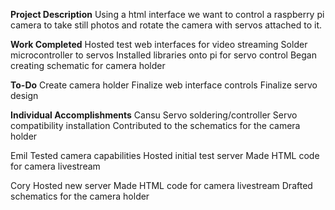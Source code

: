 **Project Description**
Using a html interface we want to control a raspberry pi camera to take still photos and rotate the camera with servos attached to it.

**Work Completed**
Hosted test web interfaces for video streaming
Solder microcontroller to servos
Installed libraries onto pi for servo control
Began creating schematic for camera holder

**To-Do**
Create camera holder
Finalize web interface controls
Finalize servo design

**Individual Accomplishments**
Cansu
Servo soldering/controller
Servo compatibility installation
Contributed to the schematics for the camera holder

Emil
Tested camera capabilities
Hosted initial test server
Made HTML code for camera livestream

Cory
Hosted new server
Made HTML code for camera livestream
Drafted schematics for the camera holder
